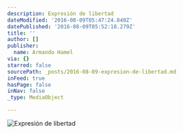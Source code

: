 ```yaml
---
description: Expresión de libertad
dateModified: '2016-08-09T05:47:24.840Z'
datePublished: '2016-08-09T05:52:18.279Z'
title: ''
author: []
publisher:
  name: Armando Hamel
via: {}
starred: false
sourcePath: _posts/2016-08-09-expresion-de-libertad.md
inFeed: true
hasPage: false
inNav: false
_type: MediaObject

---
```

![Expresión de libertad](https://the-grid-user-content.s3-us-west-2.amazonaws.com/b3a8b332-5752-4d87-80f8-6a99a84331fa.jpg)